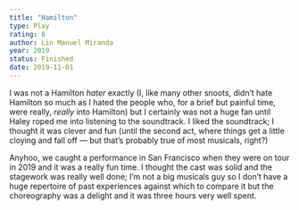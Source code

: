 ```yaml
---
title: "Hamilton"
type: Play
rating: 8
author: Lin Manuel Miranda
year: 2019
status: Finished
date: 2019-11-01
---
```


I was not a Hamilton _hater_ exactly (I, like many other snoots, didn’t hate Hamilton so much as I hated the people who, for a brief but painful time, were really, _really_ into Hamilton) but I certainly was not a huge fan until Haley roped me into listening to the soundtrack. I liked the soundtrack; I thought it was clever and fun (until the second act, where things get a little cloying and fall off — but that’s probably true of most musicals, right?)

Anyhoo, we caught a performance in San Francisco when they were on tour in 2019 and it was a really fun time. I thought the cast was solid and the stagework was really well done; I’m not a big musicals guy so I don’t have a huge repertoire of past experiences against which to compare it but the choreography was a delight and it was three hours very well spent.
